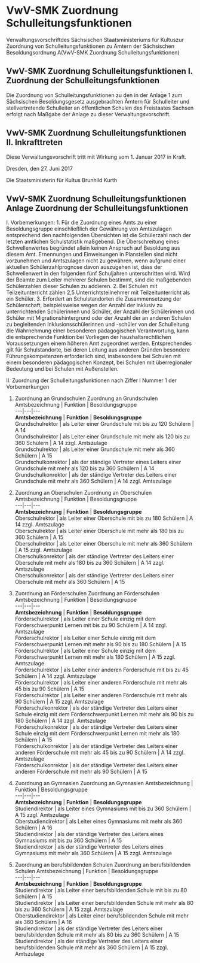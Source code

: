 # VwV-SMK Zuordnung Schulleitungsfunktionen

Verwaltungsvorschriftdes Sächsischen Staatsministeriums für Kultuszur Zuordnung von Schulleitungsfunktionen zu Ämtern der Sächsischen Besoldungsordnung A(VwV-SMK Zuordnung Schulleitungsfunktionen)

## VwV-SMK Zuordnung Schulleitungsfunktionen I.  Zuordnung der Schulleitungsfunktionen

Die Zuordnung von Schulleitungsfunktionen zu den in der Anlage 1 zum Sächsischen Besoldungsgesetz ausgebrachten Ämtern für Schulleiter und stellvertretende Schulleiter an öffentlichen Schulen des Freistaates Sachsen erfolgt nach Maßgabe der Anlage zu dieser Verwaltungsvorschrift.


## VwV-SMK Zuordnung Schulleitungsfunktionen II.   Inkrafttreten

Diese Verwaltungsvorschrift tritt mit Wirkung vom 1. Januar 2017 in Kraft.

Dresden, den 27. Juni 2017

Die Staatsministerin für Kultus
Brunhild Kurth


## VwV-SMK Zuordnung Schulleitungsfunktionen Anlage Zuordnung der Schulleitungsfunktionen

I. Vorbemerkungen: 1. Für die Zuordnung eines Amts zu einer Besoldungsgruppe einschließlich der Gewährung von Amtszulagen entsprechend den nachfolgenden Übersichten ist die Schülerzahl nach der letzten amtlichen Schulstatistik maßgebend. Die Überschreitung eines Schwellenwertes begründet allein keinen Anspruch auf Besoldung aus diesem Amt. Ernennungen und Einweisungen in Planstellen sind nicht vorzunehmen und Amtszulagen nicht zu gewähren, wenn aufgrund einer aktuellen Schülerzahlprognose davon auszugehen ist, dass der Schwellenwert in den folgenden fünf Schuljahren unterschritten wird. Wird der Beamte zum Leiter mehrerer Schulen bestimmt, sind die maßgebenden Schülerzahlen dieser Schulen zu addieren. 2. Bei Schulen mit Teilzeitunterricht zählen 2,5 Unterrichtsteilnehmer mit Teilzeitunterricht als ein Schüler. 3. Erfordert an Schulstandorten die Zusammensetzung der Schülerschaft, beispielsweise wegen der Anzahl der inklusiv zu unterrichtenden Schülerinnen und Schüler, der Anzahl der Schülerinnen und Schüler mit Migrationshintergrund oder der Anzahl der an anderen Schulen zu begleitenden Inklusionsschülerinnen und -schüler von der Schulleitung die Wahrnehmung einer besonderen pädagogischen Verantwortung, kann die entsprechende Funktion bei Vorliegen der haushaltsrechtlichen Voraussetzungen einem höheren Amt zugeordnet werden. Entsprechendes gilt für Schulstandorte, bei deren Leitung aus anderen Gründen besondere Führungskompetenzen erforderlich sind, insbesondere bei Schulen mit einem besonderen pädagogischen Konzept, bei Schulen mit überregionaler Bedeutung und bei Schulen mit Außenstellen. 

II. Zuordnung der Schulleitungsfunktionen nach Ziffer I Nummer 1 der Vorbemerkungen 

1. Zuordnung an Grundschulen Zuordnung an Grundschulen  Amtsbezeichnung | Funktion | Besoldungsgruppe  
---|---|---  
**Amtsbezeichnung** | **Funktion** | **Besoldungsgruppe**  
Grundschulrektor | als Leiter einer Grundschule mit bis zu 120 Schülern  | A
14  
Grundschulrektor | als Leiter einer Grundschule mit mehr als 120 bis zu 360
Schülern | A 14 zzgl. Amtszulage  
Grundschulrektor | als Leiter einer Grundschule mit mehr als 360 Schülern | A
15  
Grundschulkonrektor | als der ständige Vertreter eines Leiters einer
Grundschule mit mehr als 120 bis zu 360 Schülern | A 14  
Grundschulkonrektor | als der ständige Vertreter des Leiters einer Grundschule
mit mehr als 360 Schülern | A 14 zzgl. Amtszulage


2. Zuordnung an Oberschulen Zuordnung an Oberschulen  Amtsbezeichnung | Funktion | Besoldungsgruppe  
---|---|---  
**Amtsbezeichnung** | **Funktion** | **Besoldungsgruppe**  
Oberschulrektor | als Leiter einer Oberschule mit bis zu 180 Schülern | A 14
zzgl. Amtszulage  
Oberschulrektor | als Leiter einer Oberschule mit mehr als 180 bis zu 360
Schülern | A 15  
Oberschulrektor | als Leiter einer Oberschule mit mehr als 360 Schülern | A 15
zzgl. Amtszulage  
Oberschulkonrektor | als der ständige Vertreter des Leiters einer Oberschule
mit mehr als 180 bis zu 360 Schülern | A 14 zzgl. Amtszulage  
Oberschulkonrektor | als der ständige Vertreter des Leiters einer Oberschule
mit mehr als 360 Schülern | A 15


3. Zuordnung an Förderschulen Zuordnung an Förderschulen  Amtsbezeichnung | Funktion | Besoldungsgruppe  
---|---|---  
**Amtsbezeichnung** | **Funktion** | **Besoldungsgruppe**  
Förderschulrektor | als Leiter einer Schule einzig mit dem Förderschwerpunkt
Lernen mit bis zu 90 Schülern | A 14 zzgl. Amtszulage  
Förderschulrektor | als Leiter einer Schule einzig mit dem Förderschwerpunkt
Lernen mit mehr als 90 bis zu 180 Schülern  | A 15  
Förderschulrektor | als Leiter einer Schule einzig mit dem Förderschwerpunkt
Lernen mit mehr als 180 Schülern | A 15 zzgl. Amtszulage  
Förderschulrektor | als Leiter einer anderen Förderschule mit bis zu 45
Schülern | A 14 zzgl. Amtszulage  
Förderschulrektor | als Leiter einer anderen Förderschule mit mehr als 45 bis
zu 90 Schülern | A 15  
Förderschulrektor | als Leiter einer anderen Förderschule mit mehr als 90
Schülern | A 15 zzgl. Amtszulage  
Förderschulkonrektor | als der ständige Vertreter des Leiters einer Schule
einzig mit dem Förderschwerpunkt Lernen mit mehr als 90 bis zu 180 Schülern |
A 14 zzgl. Amtszulage  
Förderschulkonrektor | als der ständige Vertreter des Leiters einer Schule
einzig mit dem Förderschwerpunkt Lernen mit mehr als 180 Schülern | A 15  
Förderschulkonrektor | als der ständige Vertreter des Leiters einer anderen
Förderschule mit mehr als 45 bis zu 90 Schülern | A 14 zzgl. Amtszulage  
Förderschulkonrektor | als der ständige Vertreter des Leiters einer anderen
Förderschule mit mehr als 90 Schülern | A 15


4. Zuordnung an Gymnasien Zuordnung an Gymnasien  Amtsbezeichnung | Funktion | Besoldungsgruppe  
---|---|---  
**Amtsbezeichnung** | **Funktion** | **Besoldungsgruppe**  
Studiendirektor | als Leiter eines Gymnasiums mit bis zu 360 Schülern | A 15
zzgl. Amtszulage  
Oberstudiendirektor | als Leiter eines Gymnasiums mit mehr als 360 Schülern |
A 16  
Studiendirektor | als der ständige Vertreter des Leiters eines Gymnasiums mit
bis zu 360 Schülern | A 15  
Studiendirektor | als der ständige Vertreter des Leiters eines Gymnasiums mit
mehr als 360 Schülern | A 15 zzgl. Amtszulage


5. Zuordnung an berufsbildenden Schulen Zuordnung an berufsbildenden Schulen  Amtsbezeichnung | Funktion |
Besoldungsgruppe  
---|---|---  
**Amtsbezeichnung** | **Funktion** | **Besoldungsgruppe**  
Studiendirektor | als Leiter einer berufsbildenden Schule mit bis zu 80
Schülern | A 15  
Studiendirektor | als Leiter einer berufsbildenden Schule mit mehr als 80 bis
zu 360 Schülern | A 15 zzgl. Amtszulage  
Oberstudiendirektor | als Leiter einer berufsbildenden Schule mit mehr als 360
Schülern | A 16  
Studiendirektor | als der ständige Vertreter des Leiters einer berufsbildenden
Schule mit mehr als 80 bis zu 360 Schülern | A 15  
Studiendirektor | als der ständige Vertreter des Leiters einer berufsbildenden
Schule mit mehr als 360 Schülern | A 15 zzgl. Amtszulage


